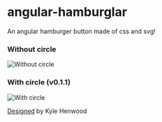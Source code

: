 # angular-hamburglar

An angular hamburger button made of css and svg!


### Without circle
![Without circle](https://cloud.githubusercontent.com/assets/6004537/5694007/11a507c0-9943-11e4-8f47-8bbc5987373a.gif)

### With circle (v0.1.1)
![With circle](https://cloud.githubusercontent.com/assets/6004537/5693980/1fa2c138-9942-11e4-8f01-ed0a7fd12556.gif)

[Designed](https://raygun.io/blog/2014/07/making-svg-html-burger-button/) by Kyle Henwood